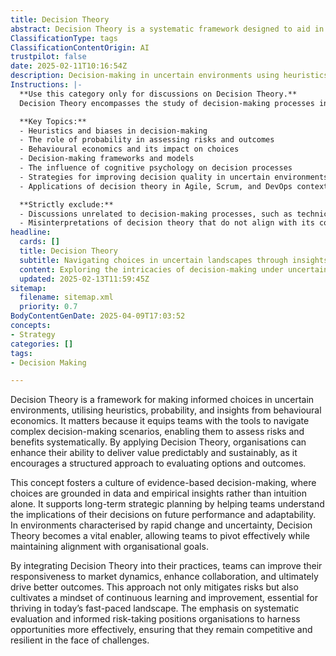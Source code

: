 ```yaml
---
title: Decision Theory
abstract: Decision Theory is a systematic framework designed to aid in making informed choices amidst uncertainty, drawing on heuristics, probability, and principles from behavioural economics. It is particularly valuable in agile, DevOps, and product development contexts, as it provides teams with essential tools to navigate complex decision-making scenarios by systematically assessing risks and benefits. By implementing Decision Theory, organisations can enhance their capacity to deliver value in a predictable and sustainable manner, fostering a culture of evidence-based decision-making that relies on data and empirical insights rather than mere intuition. This structured approach supports long-term strategic planning, enabling teams to comprehend the implications of their decisions on future performance and adaptability. In rapidly changing environments, Decision Theory serves as a crucial enabler, allowing teams to pivot effectively while remaining aligned with organisational objectives. Integrating this theory into organisational practices not only improves responsiveness to market dynamics and enhances collaboration but also drives better outcomes by mitigating risks and promoting a mindset of continuous learning and improvement. Ultimately, the emphasis on systematic evaluation and informed risk-taking empowers organisations to seize opportunities more effectively, ensuring competitiveness and resilience in the face of challenges.
ClassificationType: tags
ClassificationContentOrigin: AI
trustpilot: false
date: 2025-02-11T10:16:54Z
description: Decision-making in uncertain environments using heuristics, probability, and behavioural economics.
Instructions: |-
  **Use this category only for discussions on Decision Theory.**  
  Decision Theory encompasses the study of decision-making processes in uncertain environments, focusing on the application of heuristics, probability, and behavioural economics to improve outcomes. This category aims to explore how individuals and organisations can make informed choices when faced with uncertainty and complexity.

  **Key Topics:**
  - Heuristics and biases in decision-making
  - The role of probability in assessing risks and outcomes
  - Behavioural economics and its impact on choices
  - Decision-making frameworks and models
  - The influence of cognitive psychology on decision processes
  - Strategies for improving decision quality in uncertain environments
  - Applications of decision theory in Agile, Scrum, and DevOps contexts

  **Strictly exclude:**
  - Discussions unrelated to decision-making processes, such as technical implementations or specific Agile methodologies without a focus on decision-making.
  - Misinterpretations of decision theory that do not align with its core principles, such as deterministic approaches that ignore uncertainty.
headline:
  cards: []
  title: Decision Theory
  subtitle: Navigating choices in uncertain landscapes through insights from heuristics, probability, and human behaviour.
  content: Exploring the intricacies of decision-making under uncertainty, this classification delves into the application of heuristics, probabilistic reasoning, and insights from behavioural economics. Posts should examine strategies for effective choices, risk assessment, and the influence of cognitive biases in various organisational contexts.
  updated: 2025-02-13T11:59:45Z
sitemap:
  filename: sitemap.xml
  priority: 0.7
BodyContentGenDate: 2025-04-09T17:03:52
concepts:
- Strategy
categories: []
tags:
- Decision Making

---
```

Decision Theory is a framework for making informed choices in uncertain environments, utilising heuristics, probability, and insights from behavioural economics. It matters because it equips teams with the tools to navigate complex decision-making scenarios, enabling them to assess risks and benefits systematically. By applying Decision Theory, organisations can enhance their ability to deliver value predictably and sustainably, as it encourages a structured approach to evaluating options and outcomes.

This concept fosters a culture of evidence-based decision-making, where choices are grounded in data and empirical insights rather than intuition alone. It supports long-term strategic planning by helping teams understand the implications of their decisions on future performance and adaptability. In environments characterised by rapid change and uncertainty, Decision Theory becomes a vital enabler, allowing teams to pivot effectively while maintaining alignment with organisational goals.

By integrating Decision Theory into their practices, teams can improve their responsiveness to market dynamics, enhance collaboration, and ultimately drive better outcomes. This approach not only mitigates risks but also cultivates a mindset of continuous learning and improvement, essential for thriving in today’s fast-paced landscape. The emphasis on systematic evaluation and informed risk-taking positions organisations to harness opportunities more effectively, ensuring that they remain competitive and resilient in the face of challenges.
